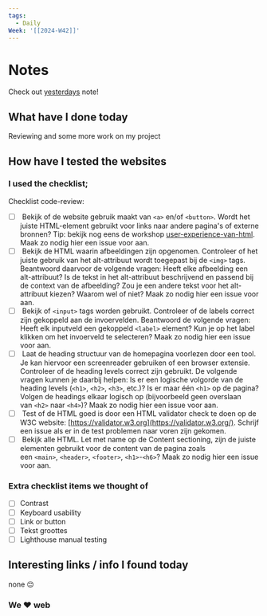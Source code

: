 ```yaml
---
tags:
  - Daily
Week: '[[2024-W42]]'
---
```

# Notes
Check out [yesterdays](2024-10-17.md) note!
## What have I done today
Reviewing and some more work on my project
## How have I tested the websites
### I used the checklist;
Checklist code-review:

- [ ]  Bekijk of de website gebruik maakt van `<a>` en/of `<button>`. Wordt het juiste HTML-element gebruikt voor links naar andere pagina's of externe bronnen? Tip: bekijk nog eens de workshop [user-experience-van-html](https://github.com/fdnd-task/all-human-accessible-website/blob/main/docs/user-experience-van-html.md#links). Maak zo nodig hier een issue voor aan.
- [ ]  Bekijk de HTML waarin afbeeldingen zijn opgenomen. Controleer of het juiste gebruik van het alt-attribuut wordt toegepast bij de `<img>` tags. Beantwoord daarvoor de volgende vragen: Heeft elke afbeelding een alt-attribuut? Is de tekst in het alt-attribuut beschrijvend en passend bij de context van de afbeelding? Zou je een andere tekst voor het alt-attribuut kiezen? Waarom wel of niet? Maak zo nodig hier een issue voor aan.
- [ ]  Bekijk of `<input>` tags worden gebruikt. Controleer of de labels correct zijn gekoppeld aan de invoervelden. Beantwoord de volgende vragen: Heeft elk inputveld een gekoppeld `<label>` element? Kun je op het label klikken om het invoerveld te selecteren? Maak zo nodig hier een issue voor aan.
- [ ]  Laat de heading structuur van de homepagina voorlezen door een tool. Je kan hiervoor een screenreader gebruiken of een browser extensie. Controleer of de heading levels correct zijn gebruikt. De volgende vragen kunnen je daarbij helpen: Is er een logische volgorde van de heading levels (`<h1>`, `<h2>`, `<h3>`, etc.)? Is er maar één `<h1>` op de pagina? Volgen de headings elkaar logisch op (bijvoorbeeld geen overslaan van `<h2>` naar `<h4>`)? Maak zo nodig hier een issue voor aan.
- [ ]  Test of de HTML goed is door een HTML validator check te doen op de W3C website: [https://validator.w3.org](https://validator.w3.org/). Schrijf een issue als er in de test problemen naar voren zijn gekomen.
- [ ]  Bekijk alle HTML. Let met name op de Content sectioning, zijn de juiste elementen gebruikt voor de content van de pagina zoals een `<main>`, `<header>`, `<footer>`, `<h1>`-`<h6>`? Maak zo nodig hier een issue voor aan.
### Extra checklist items we thought of
- [ ] Contrast
- [ ] Keyboard usability
- [ ] Link or button
- [ ] Tekst groottes
- [ ] Lighthouse manual testing
## Interesting links / info I found today
none 😔

### We ❤️ web
